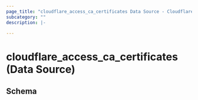 ```yaml
---
page_title: "cloudflare_access_ca_certificates Data Source - Cloudflare"
subcategory: ""
description: |-
  
---
```


# cloudflare_access_ca_certificates (Data Source)




<!-- schema generated by tfplugindocs -->
## Schema


